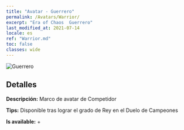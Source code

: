 ```yaml
---
title: "Avatar - Guerrero"
permalink: /Avatars/Warrior/
excerpt: "Era of Chaos  Guerrero"
last_modified_at: 2021-07-14
locale: es
ref: "Warrior.md"
toc: false
classes: wide
---
```

 ![Guerrero](/images/a/avatarFrame_1.png)

## Detalles

 **Descripción:** Marco de avatar de Competidor 

 **Tips:** Disponible tras lograr el grado de Rey en el Duelo de Campeones 

 **Is available:**  + 

